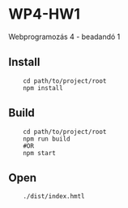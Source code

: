 # WP4-HW1
Webprogramozás 4 - beadandó 1

## Install

        cd path/to/project/root
        npm install
        
## Build

        cd path/to/project/root
        npm run build
        #OR
        npm start
        
## Open

        ./dist/index.hmtl
